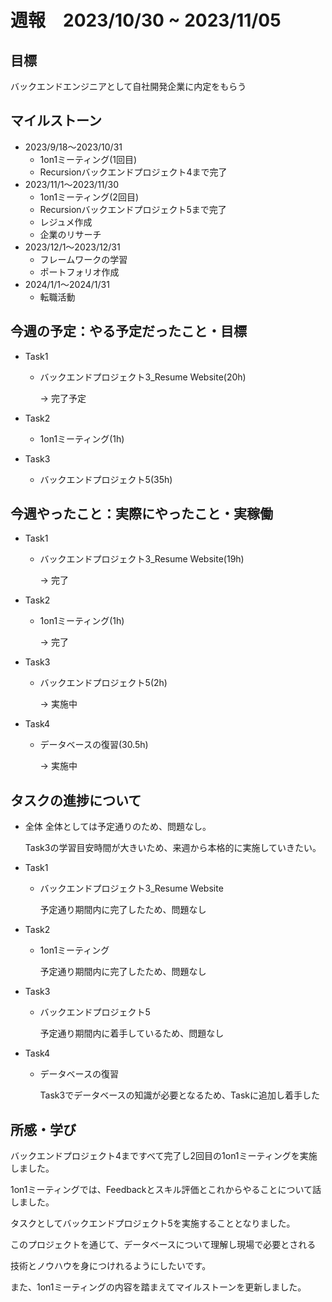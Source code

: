 # 週報　2023/10/30 ~ 2023/11/05

## 目標
バックエンドエンジニアとして自社開発企業に内定をもらう

## マイルストーン
- 2023/9/18〜2023/10/31
    - 1on1ミーティング(1回目)
    - Recursionバックエンドプロジェクト4まで完了
- 2023/11/1〜2023/11/30
    - 1on1ミーティング(2回目)
    - Recursionバックエンドプロジェクト5まで完了
    - レジュメ作成
    - 企業のリサーチ
- 2023/12/1〜2023/12/31
    - フレームワークの学習
    - ポートフォリオ作成
- 2024/1/1〜2024/1/31
    - 転職活動

## 今週の予定：やる予定だったこと・目標
- Task1
    - バックエンドプロジェクト3_Resume Website(20h)

        → 完了予定

- Task2

    - 1on1ミーティング(1h)

- Task3

    - バックエンドプロジェクト5(35h)

## 今週やったこと：実際にやったこと・実稼働
- Task1
    - バックエンドプロジェクト3_Resume Website(19h)

        → 完了

- Task2
    - 1on1ミーティング(1h)

        → 完了

- Task3

    - バックエンドプロジェクト5(2h)

        → 実施中

- Task4

    - データベースの復習(30.5h)

        → 実施中

## タスクの進捗について
- 全体
    全体としては予定通りのため、問題なし。

    Task3の学習目安時間が大きいため、来週から本格的に実施していきたい。

- Task1
    - バックエンドプロジェクト3_Resume Website

        予定通り期間内に完了したため、問題なし

- Task2
    - 1on1ミーティング

        予定通り期間内に完了したため、問題なし

- Task3

    - バックエンドプロジェクト5

        予定通り期間内に着手しているため、問題なし

- Task4

    - データベースの復習

        Task3でデータベースの知識が必要となるため、Taskに追加し着手した

## 所感・学び
バックエンドプロジェクト4まですべて完了し2回目の1on1ミーティングを実施しました。

1on1ミーティングでは、Feedbackとスキル評価とこれからやることについて話しました。

タスクとしてバックエンドプロジェクト5を実施することとなりました。

このプロジェクトを通じて、データベースについて理解し現場で必要とされる

技術とノウハウを身につけれるようにしたいです。

また、1on1ミーティングの内容を踏まえてマイルストーンを更新しました。
